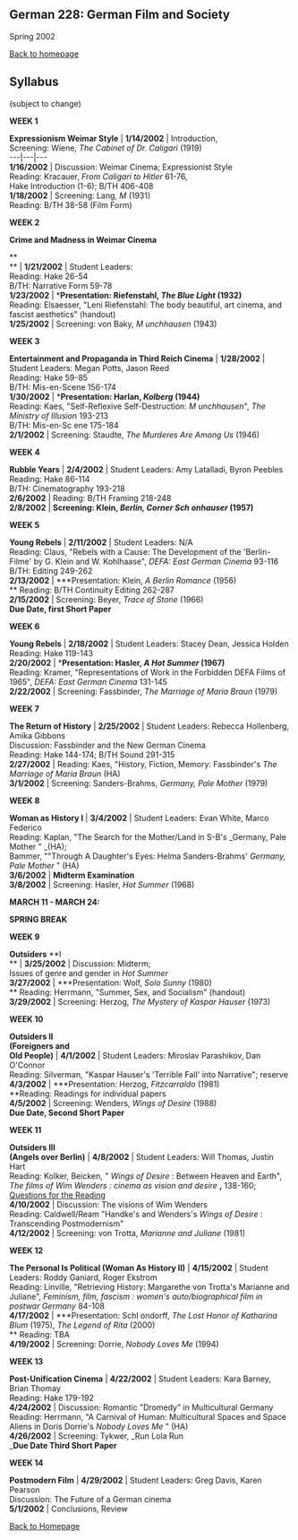 ## German 228: German Film and Society  
Spring 2002

  
[Back to homepage](228home.html)

## Syllabus  
(subject to change)

**WEEK 1**

**Expressionism Weimar Style** | **1/14/2002** |  Introduction,  
Screening: Wiene, _The Cabinet of Dr. Caligari_ (1919)  
---|---|---  
**1/16/2002** |  Discussion: Weimar Cinema; Expressionist Style  
Reading: Kracauer, _From Caligari to Hitler_ 61-76,  
Hake Introduction (1-6); B/TH 406-408  
**1/18/2002** |  Screening: Lang, _M_ (1931)  
Reading: B/TH 38-58 (Film Form)  
  
**WEEK 2**

**Crime and Madness in Weimar Cinema**

**  
** | **1/21/2002** |  Student Leaders:  
Reading: Hake 26-54  
B/TH: Narrative Form 59-78  
**1/23/2002** | ***Presentation: Riefenstahl, _The Blue Light_ (1932)**  
Reading: Elsaesser, "Leni Riefenstahl: The body beautiful, art cinema, and
fascist aesthetics" (handout)  
**1/25/2002** |  Screening: von Baky, _M unchhausen_ (1943)  
  
  **WEEK 3**

**Entertainment and Propaganda in Third Reich Cinema** | **1/28/2002** |
Student Leaders: Megan Potts, Jason Reed  
Reading: Hake 59-85  
B/TH: Mis-en-Scene 156-174  
**1/30/2002** | ***Presentation: Harlan, _Kolberg_ (1944)**  
Reading: Kaes, "Self-Reflexive Self-Destruction: _M unchhausen_", _The
Ministry of Illusion_ 193-213  
B/TH: Mis-en-Sc ene 175-184  
**2/1/2002** |  Screening: Staudte, _The Murderes Are Among Us_ (1946)  
  
  **WEEK 4**

**Rubble Years** | **2/4/2002** |  Student Leaders: Amy Latalladi, Byron
Peebles  
Reading: Hake 86-114  
B/TH: Cinematography 193-218  
**2/6/2002** |   Reading: B/TH Framing 218-248  
**2/8/2002** | **Screening: Klein, _Berlin, Corner Sch onhauser_ (1957)**  
  
  **WEEK 5**

**Young Rebels** | **2/11/2002** |  Student Leaders: N/A  
Reading: Claus, "Rebels with a Cause: The Development of the 'Berlin-Filme' by
G. Klein and W. Kohlhaase", _DEFA: East German Cinema_ 93-116  
B/TH: Editing 249-262  
**2/13/2002** | ***Presentation: Klein, _A Berlin Romance_ (1956)  
** Reading: B/TH Continuity Editing 262-287  
**2/15/2002** |  Screening: Beyer, _Trace of Stone_ (1966)  
**Due Date, first Short Paper**  
  
  **WEEK 6**

**Young Rebels** | **2/18/2002** |  Student Leaders: Stacey Dean, Jessica
Holden  
Reading: Hake 119-143  
**2/20/2002** | ***Presentation: Hasler, _A Hot Summer_ (1967)**  
Reading: Kramer,  "Representations of Work in the Forbidden DEFA Films of
1965", _DEFA: East German Cinema_ 131-145  
**2/22/2002** |  Screening: Fassbinder, _The Marriage of Maria Braun_ (1979)  
  
  **WEEK 7**

**The Return of History** | **2/25/2002** |  Student Leaders: Rebecca
Hollenberg, Amika Gibbons  
Discussion: Fassbinder and the New German Cinema  
Reading: Hake 144-174; B/TH Sound 291-315  
**2/27/2002** |  Reading: Kaes, "History, Fiction, Memory: Fassbinder's _The
Marriage of Maria Braun_ (HA)  
**3/1/2002** |  Screening: Sanders-Brahms, _Germany, Pale Mother_ (1979)  
  
  **WEEK 8**

**Woman as History I** | **3/4/2002** |  Student Leaders: Evan White, Marco
Federico  
Reading: Kaplan, "The Search for the Mother/Land in S-B's _Germany, Pale
Mother " _(HA);  
Bammer, ""Through A Daughter's Eyes: Helma Sanders-Brahms' _Germany, Pale
Mother_ " (HA)  
**3/6/2002** | **Midterm Examination**  
**3/8/2002** |  Screening: Hasler, _Hot Summer_ (1968)  
  
  **MARCH 11 - MARCH 24:**

**SPRING BREAK**  
  
**WEEK 9**

**Outsiders**   **I  
** | **3/25/2002** |  Discussion: Midterm;  
Issues of genre and gender in _Hot Summer_  
**3/27/2002** | ***Presentation: Wolf, _Solo Sunny_ (1980)  
** Reading: Herrmann, "Summer, Sex, and Socialism" (handout)  
**3/29/2002** |  Screening: Herzog, _The Mystery of Kaspar Hauser_ (1973)  
  
  **WEEK 10**

**Outsiders II  
(Foreigners and  
Old People)** | **4/1/2002** |  Student Leaders: Miroslav Parashikov, Dan
O'Connor  
Reading: Silverman, "Kaspar Hauser's 'Terrible Fall' into Narrative"; reserve  
**4/3/2002** | ***Presentation: Herzog, _Fitzcarraldo_ (1981)  
**Reading: Readings for individual papers  
**4/5/2002** |  Screening: Wenders, _Wings of Desire_ (1988)  
**Due Date, Second Short Paper**  
  
  **WEEK 11**

**Outsiders III  
(Angels over Berlin)** | **4/8/2002** |  Student Leaders: Will Thomas, Justin
Hart  
Reading: Kolker, Beicken, " _Wings of Desire_ : Between Heaven and Earth",
_The films of Wim Wenders : cinema as vision and desire_ **,** 138-160;
[Questions for the Reading](228wingsquestions.html)  
**4/10/2002** |  Discussion: The visions of Wim Wenders  
Reading: Caldwell/Ream "Handke's and Wenders's _Wings of Desire_ :
Transcending Postmodernism"  
**4/12/2002** |  Screening: von Trotta, _Marianne and Juliane_ (1981)  
  
  **WEEK 12**

**The Personal Is Political (Woman As History II)** | **4/15/2002** |  Student
Leaders: Roddy Ganiard, Roger Ekstrom  
Reading: Linville, "Retrieving History: Margarethe von Trotta's Marianne and
Juliane", _Feminism, film, fascism : women's auto/biographical film in postwar
Germany_ 84-108  
**4/17/2002** | ***Presentation: Schl ondorff, _The Lost Honor of Katharina
Blum_ (1975), _The Legend of Rita_ (2000)  
** Reading: TBA  
**4/19/2002** |  Screening: Dorrie, _Nobody Loves Me_ (1994)  
  
  **WEEK 13**

**Post-Unification Cinema** | **4/22/2002** |  Student Leaders: Kara Barney,
Brian Thomay  
Reading: Hake 179-192  
**4/24/2002** |  Discussion: Romantic "Dromedy" in Multicultural Germany  
Reading: Herrmann, "A Carnival of Human: Multicultural Spaces and Space Aliens
in Doris Dorrie's _Nobody Loves Me_ " (HA)  
**4/26/2002** |  Screening: Tykwer, _Run Lola Run  
_**Due Date Third Short Paper**  
  
  **WEEK 14**

**Postmodern Film** | **4/29/2002** |  Student Leaders: Greg Davis, Karen
Pearson  
Discussion: The Future of a German cinema  
**5/1/2002** |   Conclusions, Review  
  
[Back to Homepage](228home.html)

